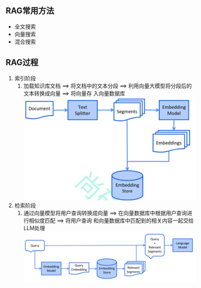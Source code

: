 ## RAG常用方法
- 全文搜索
- 向量搜索
- 混合搜索
## RAG过程
1. 索引阶段
   1. 加载知识库文档 ==> 将文档中的文本分段 ==> 利用向量大模型将分段后的文本转换成向量 ==> 将向量存
      入向量数据库
      ![img.png](img.png)
2. 检索阶段
   1. 通过向量模型将用户查询转换成向量 ==> 在向量数据库中根据用户查询进行相似度匹配 ==> 将用户查询
      和向量数据库中匹配到的相关内容一起交给LLM处理
   ![img_1.png](img_1.png)
